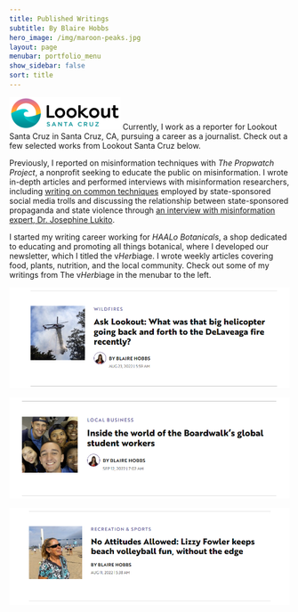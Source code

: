 ```yaml
---
title: Published Writings
subtitle: By Blaire Hobbs
hero_image: /img/maroon-peaks.jpg
layout: page
menubar: portfolio_menu
show_sidebar: false
sort: title
---
```




![](/img/lookoutsc.png) Currently, I work as a reporter for Lookout Santa Cruz in Santa Cruz, CA, pursuing a career as a journalist. Check out a few selected works from Lookout Santa Cruz below.

Previously, I reported on misinformation techniques with *The Propwatch Project*, a nonprofit seeking to educate the public on misinformation. I wrote in-depth articles and performed interviews with misinformation researchers, including [writing on common techniques](https://www.propwatch.org/article.php?id=295) employed by state-sponsored social media trolls and discussing the relationship between state-sponsored propaganda and state violence through [an interview with misinformation expert, Dr. Josephine Lukito](https://www.propwatch.org/article.php?id=305).

I started my writing career working for *HAALo Botanicals*, a shop dedicated to educating and promoting all things botanical, where I developed our newsletter, which I titled the v*Herb*iage. I wrote weekly articles covering food, plants, nutrition, and the local community. Check out some of my writings from The v*Herb*iage in the menubar to the left.



[![](/img/helicopters.png)](https://lookout.co/santacruz/environment/wildfires/story/2022-08-23/cal-fire-helicopters-fire-hawk-ask-lookout-what-was-that-big-helicopter-going-back-and-forth-to-the-delaveaga-fire-recently)



[![](/img/boardwalkworkers.png)](https://lookout.co/santacruz/business-technology/local-business/story/2022-09-12/beach-boardwalk-global-student-workers-ambassadors-state-department-interexchange-santa-cruz-seaside-company)



[![](/img/beachvolleyball.png)](https://lookout.co/santacruz/recreation-sports/story/2022-08-11/beach-volleyball-lizzy-fowler-no-attitudes-allowed-classes-tournaments)








